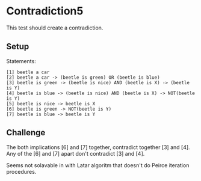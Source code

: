 # Contradiction5

This test should create a contradiction.

## Setup

Statements:

```
[1] beetle a car  
[2] beetle a car -> (beetle is green) OR (beetle is blue) 
[3] beetle is green -> (beetle is nice) AND (beetle is X) -> (beetle is Y)
[4] beetle is blue -> (beetle is nice) AND (beetle is X) -> NOT(beetle is Y)
[5] beetle is nice -> beetle is X
[6] beetle is green -> NOT(beetle is Y)
[7] beetle is blue -> beetle is Y
```

## Challenge

The both implications [6] and [7] together, contradict together [3] and [4]. Any of the [6] and
[7] apart don't contradict [3] and [4].

Seems not solavable in with Latar algoritm that doesn't do Peirce iteration procedures.